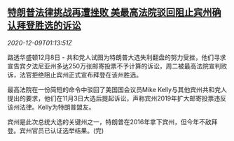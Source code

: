 <!--1607476996000-->
[特朗普法律挑战再遭挫败 美最高法院驳回阻止宾州确认拜登胜选的诉讼](https://cn.reuters.com/article/trump-election-challenge-court-1209-idCNKBS28J049)
------

<div><i>2020-12-09T01:13:51Z</i></div><p>路透华盛顿12月8日 - 共和党人试图为特朗普大选失利翻盘的努力受挫，他们寻求宣告宾夕法尼亚州多达250万张邮寄投票不予计算的诉讼，周二被最高法院宣判败诉，法官拒绝阻止宾州正式宣布拜登在该州胜选。</p><p>最高法院在一份简短的命令中驳回了美国国会议员Mike Kelly与其他宾州共和党人提出的要求，他们在11月3日大选后提起诉讼，声称宾州2019年扩大邮寄投票违反该州法律。Kelly为特朗普盟友。</p><p>宾州是此次总统大选的关键州之一，特朗普在2016年拿下宾州，但今年不敌拜登。宾州官员已认证选举结果。(完)</p>
